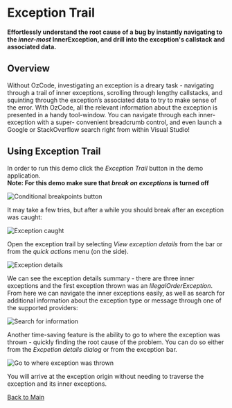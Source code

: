 # Exception Trail

**Effortlessly understand the root cause of a bug by instantly navigating to the *inner-most* InnerException, and drill into the exception's callstack and associated data.**

## Overview

Without OzCode, investigating an exception is a dreary task -  navigating through a trail of inner exceptions, scrolling through lengthy callstacks, and squinting through the exception’s associated data to try to make sense of the error. With OzCode, all the relevant information about the exception is presented in a handy tool-window. You can navigate through each inner-exception with a super- convenient breadcrumb control, and even launch a Google or StackOverflow search right from within Visual Studio!

## Using Exception Trail

In order to run this demo click the _Exception Trail_ button in the demo application.  
**Note: For this demo make sure that _break on exceptions_ is turned off**   

![Conditional breakpoints button](Resources/exceptionTrailButton.PNG)

It may take a few tries, but after a while you should break after an exception was caught: 

![Exception caught](Resources/breakOnException.PNG)

Open the exception trail by selecting  _View exception details_ from the bar or from the _quick actions_ menu (on the side).

![Exception details](Resources/exceptionDetails.PNG)

We can see the exception details summary - there are three inner exceptions and the first exception thrown was an _IllegalOrderException_.
From here we can navigate the inner exceptions easily, as well as search for additional information about the exception type or message through one of the supported providers:

![Search for information](Resources/searchException.PNG)

Another time-saving feature is the ability to go to where the exception was thrown - quickly finding the root cause of the problem. You can do so either from the _Excpetion details dialog_ or from the exception bar.

![Go to where exception was thrown](Resources/gotoWhereExceptionWasThrown.PNG)

You will arrive at the exception origin without needing to traverse the exception and its inner exceptions.

 [Back to Main](../../README.md)  
